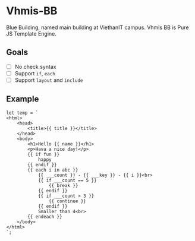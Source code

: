 # Vhmis-BB

Blue Building, named main building at ViethanIT campus.
Vhmis BB is Pure JS Template Engine.

## Goals

- [ ] No check syntax
- [ ] Support ``if``, ``each``
- [ ] Support ``layout`` and ``include`` 

## Example

    let temp = `
    <html>
        <head>
            <title>{{ title }}</title>
        </head>
        <body>
            <h1>Hello {{ name }}</h1>
            <p>Hava a nice day!</p>
            {{ if fun }}
                happy
            {{ endif }}
            {{ each i in abc }}
                {{ ___count }} - {{ ___key }} - {{ i }}<br>
                {{ if ___count == 5 }}
                    {{ break }}
                {{ endif }}
                {{ if ___count > 3 }}
                    {{ continue }}
                {{ endif }}
                Smaller than 4<br>
            {{ endeach }}
        </body>
    </html>
    `;

